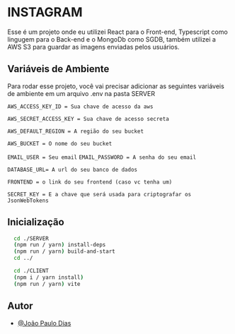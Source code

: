 
# INSTAGRAM

Esse é um projeto onde eu utilizei React para o Front-end, Typescript como lingugem para o Back-end e o MongoDb como SGDB, também utilizei a AWS S3 para guardar as imagens enviadas pelos usuários.



## Variáveis de Ambiente

Para rodar esse projeto, você vai precisar adicionar as seguintes variáveis de ambiente em um arquivo .env na pasta SERVER

`AWS_ACCESS_KEY_ID = Sua chave de acesso da aws`

`AWS_SECRET_ACCESS_KEY = Sua chave de acesso secreta` 

`AWS_DEFAULT_REGION = A região do seu bucket`

`AWS_BUCKET = O nome do seu bucket`

`EMAIL_USER = Seu email`
`EMAIL_PASSWORD = A senha do seu email` 

`DATABASE_URL= A url do seu banco de dados`

`FRONTEND = o link do seu frontend (caso vc tenha um)`

`SECRET_KEY = E a chave que será usada para criptografar os JsonWebTokens` 


## Inicialização 

```bash
  cd ./SERVER
  (npm run / yarn) install-deps
  (npm run / yarn) build-and-start
  cd ../

  cd ./CLIENT
  (npm i / yarn install)
  (npm run / yarn) vite
```
    
## Autor

- [@João Paulo Dias](https://github.com/Joaopdiasventura)

